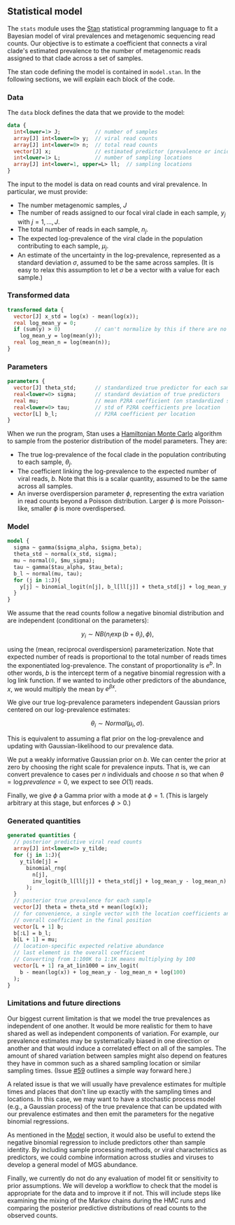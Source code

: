 ## Statistical model

The `stats` module uses the [Stan](https://mc-stan.org/) statistical programming language to fit a Bayesian model of viral prevalences and metagenomic sequencing read counts.
Our objective is to estimate a coefficient that connects a viral clade's estimated prevalence to the number of metagenomic reads assigned to that clade across a set of samples.

The stan code defining the model is contained in `model.stan`.
In the following sections, we will explain each block of the code.

### Data

The `data` block defines the data that we provide to the model:

```stan
data {
  int<lower=1> J;           // number of samples
  array[J] int<lower=0> y;  // viral read counts
  array[J] int<lower=0> n;  // total read counts
  vector[J] x;              // estimated predictor (prevalence or incidence)
  int<lower=1> L;           // number of sampling locations
  array[J] int<lower=1, upper=L> ll;  // sampling locations
}
```

The input to the model is data on read counts and viral prevalence.
In particular, we must provide:

- The number metagenomic samples, $J$
- The number of reads assigned to our focal viral clade in each sample, $y_j$ with $j = 1, \ldots, J$. 
- The total number of reads in each sample, $n_j$.
- The expected log-prevalence of the viral clade in the population contributing to each sample, $\mu_j$.
- An estimate of the uncertainty in the log-prevalence, represented as a standard deviation $\sigma$, assumed to be the same across samples. (It is easy to relax this assumption to let $\sigma$ be a vector with a value for each sample.)

### Transformed data

```stan
transformed data {
  vector[J] x_std = log(x) - mean(log(x));
  real log_mean_y = 0;
  if (sum(y) > 0)           // can't normalize by this if there are no viral reads
    log_mean_y = log(mean(y));
  real log_mean_n = log(mean(n));
}
```

### Parameters

```stan
parameters {
  vector[J] theta_std;      // standardized true predictor for each sample
  real<lower=0> sigma;      // standard deviation of true predictors
  real mu;                  // mean P2RA coefficient (on standardized scale)
  real<lower=0> tau;        // std of P2RA coefficients pre location
  vector[L] b_l;            // P2RA coefficient per location
}
```

When we run the program, Stan uses a [Hamiltonian Monte Carlo](https://en.wikipedia.org/wiki/Hamiltonian_Monte_Carlo) algorithm to sample from the posterior distribution of the model parameters. 
They are:

- The true log-prevalence of the focal clade in the population contributing to each sample, $\theta_j$.
- The coefficient linking the log-prevalence to the expected number of viral reads, $b$. Note that this is a scalar quantity, assumed to be the same across all samples.
- An inverse overdispersion parameter $\phi$, representing the extra variation in read counts beyond a Poisson distribution. Larger $\phi$ is more Poisson-like, smaller $\phi$ is more overdispersed.

### Model

```stan
model {
  sigma ~ gamma($sigma_alpha, $sigma_beta);
  theta_std ~ normal(x_std, sigma);
  mu ~ normal(0, $mu_sigma);
  tau ~ gamma($tau_alpha, $tau_beta);
  b_l ~ normal(mu, tau);
  for (j in 1:J){
    y[j] ~ binomial_logit(n[j], b_l[ll[j]] + theta_std[j] + log_mean_y - log_mean_n);
  }
}
```

We assume that the read counts follow a negative binomial distribution and are independent (conditional on the parameters):

$$
y_i \sim NB(n_i \exp(b + \theta_i), \phi),
$$

using the (mean, reciprocal overdispersion) parameterization.
Note that expected number of reads is proportional to the total number of reads times the exponentiated log-prevalence.
The constant of proportionality is $e^b$.
In other words, $b$ is the intercept term of a negative binomial regression with a log link function.
If we wanted to include other predictors of the abundance, $x$, we would multiply the mean by $e^{\beta x}$. 

We give our true log-prevalence parameters independent Gaussian priors centered on our log-prevalence estimates:

$$
\theta_i \sim Normal(\mu_i, \sigma).
$$

This is equivalent to assuming a flat prior on the log-prevalence and updating with Gaussian-likelihood to our prevalence data.

We put a weakly informative Gaussian prior on $b$.
We can center the prior at zero by choosing the right scale for prevalence inputs.
That is, we can convert prevalence to cases per $n$ individuals and choose $n$ so that when $\theta = \log prevalence = 0$, we expect to see $O(1)$ reads.

Finally, we give $\phi$ a Gamma prior with a mode at $\phi = 1$.
(This is largely arbitrary at this stage, but enforces $\phi > 0$.)

### Generated quantities

```stan
generated quantities {
  // posterior predictive viral read counts
  array[J] int<lower=0> y_tilde;
  for (j in 1:J){
    y_tilde[j] =
      binomial_rng(
        n[j],
        inv_logit(b_l[ll[j]] + theta_std[j] + log_mean_y - log_mean_n)
      );
  }
  // posterior true prevalence for each sample
  vector[J] theta = theta_std + mean(log(x));
  // for convenience, a single vector with the location coefficients and
  // overall coefficient in the final position
  vector[L + 1] b;
  b[:L] = b_l;
  b[L + 1] = mu;
  // location-specific expected relative abundance
  // last element is the overall coefficient
  // Converting from 1:100K to 1:1K means multiplying by 100
  vector[L + 1] ra_at_1in1000 = inv_logit(
    b - mean(log(x)) + log_mean_y - log_mean_n + log(100)
  );
}
```

### Limitations and future directions

Our biggest current limitation is that we model the true prevalences as independent of one another.
It would be more realistic for them to have shared as well as independent components of variation.
For example, our prevalence estimates may be systematically biased in one direction or another and that would induce a correlated effect on all of the samples.
The amount of shared variation between samples might also depend on features they have in common such as a shared sampling location or similar sampling times.
(Issue [#59](https://github.com/naobservatory/p2ra/issues/59) outlines a simple way forward here.)

A related issue is that we will usually have prevalence estimates for multiple times and places that don't line up exactly with the sampling times and locations.
In this case, we may want to have a stochastic process model (e.g., a Gaussian process) of the true prevalence that can be updated with our prevalence estimates and then emit the parameters for the negative binomial regressions.

As mentioned in the [Model](#model) section, it would also be useful to extend the negative binomial regression to include predictors other than sample identity.
By including sample processing methods, or viral characteristics as predictors, we could combine information across studies and viruses to develop a general model of MGS abundance. 

Finally, we currently do not do any evaluation of model fit or sensitivity to prior assumptions.
We will develop a workflow to check that the model is appropriate for the data and to improve it if not.
This will include steps like examining the mixing of the Markov chains during the HMC runs and comparing the posterior predictive distributions of read counts to the observed counts.
